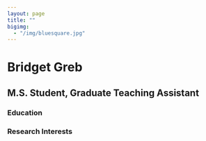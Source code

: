 ```yaml
---
layout: page
title: ""
bigimg: 
  - "/img/bluesquare.jpg"
---
```


# Bridget Greb
## M.S. Student, Graduate Teaching Assistant

### Education


### Research Interests
